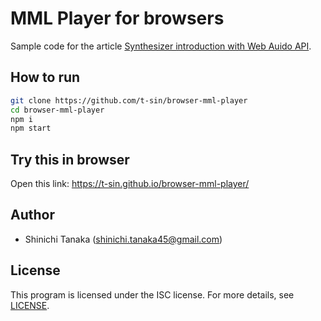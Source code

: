# MML Player for browsers

Sample code for the article [Synthesizer introduction with Web Auido API]().

## How to run

```sh
git clone https://github.com/t-sin/browser-mml-player
cd browser-mml-player
npm i
npm start
```

## Try this in browser

Open this link: https://t-sin.github.io/browser-mml-player/

## Author

- Shinichi Tanaka (<shinichi.tanaka45@gmail.com>)

## License

This program is licensed under the ISC license.
For more details, see [LICENSE](LICENSE).
